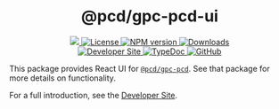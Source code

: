 <p align="center">
    <h1 align="center">
        @pcd/gpc-pcd-ui
    </h1>
</p>

<p align="center">
    <a href="https://github.com/proofcarryingdata">
        <img src="https://img.shields.io/badge/project-PCD-blue.svg?style=flat-square">
    </a>
    <a href="https://github.com/proofcarryingdata/zupass/blob/main/packages/pcd/gpc-pcd-ui/LICENSE">
        <img alt="License" src="https://img.shields.io/badge/license-GPL--3.0-green.svg?style=flat-square">
    </a>
    <a href="https://www.npmjs.com/package/@pcd/gpc-pcd-ui">
        <img alt="NPM version" src="https://img.shields.io/npm/v/@pcd/gpc-pcd-ui?style=flat-square" />
    </a>
    <a href="https://npmjs.org/package/@pcd/gpc-pcd-ui">
        <img alt="Downloads" src="https://img.shields.io/npm/dm/@pcd/gpc-pcd-ui.svg?style=flat-square" />
    </a>
<br>
    <a href="https://zupass.org/pod">
        <img alt="Developer Site" src="https://img.shields.io/badge/Developer_Site-green.svg?style=flat-square">
    </a>
    <a href="https://docs.pcd.team/modules/_pcd_gpc_pcd_ui.html">
        <img alt="TypeDoc" src="https://img.shields.io/badge/TypeDoc-purple.svg?style=flat-square">
    </a>
    <a href="https://github.com/proofcarryingdata/zupass/tree/main/packages/ui/gpc-pcd-ui">
        <img alt="GitHub" src="https://img.shields.io/badge/GitHub-grey.svg?style=flat-square">
    </a>
</p>

This package provides React UI for
[`@pcd/gpc-pcd`](https://github.com/proofcarryingdata/zupass/tree/main/packages/pcd/gpc-pcd).
See that package for more details on functionality.

For a full introduction, see the [Developer Site](https://zupass.org/pod).

